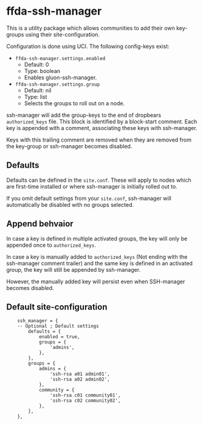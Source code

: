 # ffda-ssh-manager

This is a utility package which allows communities to add their own key-groups using their site-configuration.

Configuration is done using UCI. The following config-keys exist:

- `ffda-ssh-manager.settings.enabled`
  - Default: 0
  - Type: boolean
  - Enables gluon-ssh-manager.
- `ffda-ssh-manager.settings.group`
  - Default: nil
  - Type: list
  - Selects the groups to roll out on a node.

ssh-manager will add the group-keys to the end of dropbears `authorized_keys` file.
This block is identified by a block-start comment. Each key is appended with a comment, associating
these keys with ssh-manager.

Keys with this trailing comment are removed when they are removed from the key-group or ssh-manager becomes
disabled.


## Defaults

Defaults can be defined in the `site.conf`. These will apply to nodes which are first-time installed or where
ssh-manager is initially rolled out to.

If you omit default settings from your `site.conf`, ssh-manager will automatically be disabled with no groups
selected.


## Append behvaior

In case a key is defined in multiple activated groups, the key will only be appended once to `authorized_keys`.

In case a key is manually added to `authorized_keys` (Not ending with the ssh-manager comment trailer) and
the same key is defined in an activated group, the key will still be appended by ssh-manager.

However, the manually added key will persist even when SSH-manager becomes disabled.


## Default site-configuration

```
	ssh_manager = {
    -- Optional ; Default settings
		defaults = {
			enabled = true,
			groups = {
				'admins',
			},
		},
		groups = {
			admins = {
				'ssh-rsa a01 admin01',
				'ssh-rsa a02 admin02',
			},
			community = {
				'ssh-rsa c01 community01',
				'ssh-rsa c02 community02',
			},
		},
	},
```
